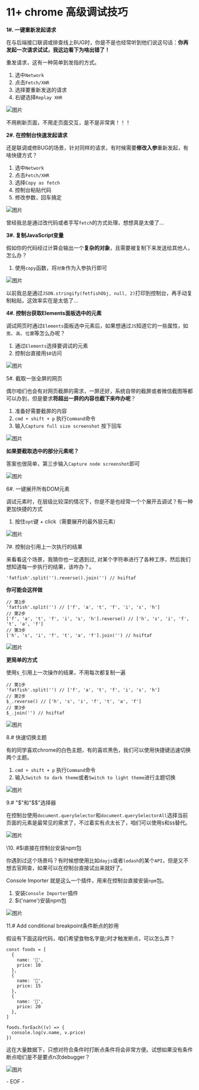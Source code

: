 # 11+ chrome 高级调试技巧

**1#. 一键重新发起请求**

在与后端接口联调或排查线上BUG时，你是不是也经常听到他们说这句话：**你再发起一次请求试试，我这边看下为啥出错了！**

重发请求，这有一种简单到发指的方式。

1. 选中`Network`
2. 点击`Fetch/XHR`
3. 选择要重新发送的请求
4. 右键选择`Replay XHR`

![图片](https://mmbiz.qpic.cn/mmbiz_gif/d3KxlCFgM07CmiaAnbADu5iaHdBO1dyrjthApsKSf6w1txTP8PjJuCpb0R0LMjrmDI74vhgibuO6r94zb5462Ix9g/640?wx_fmt=gif&wxfrom=5&wx_lazy=1)

不用刷新页面，不用走页面交互，是不是非常爽！！！

**2#. 在控制台快速发起请求**

还是联调或修BUG的场景，针对同样的请求，有时候需要**修改入参**重新发起，有啥快捷方式？

1. 选中`Network`
2. 点击`Fetch/XHR`
3. 选择`Copy as fetch`
4. 控制台粘贴代码
5. 修改参数，回车搞定

![图片](https://mmbiz.qpic.cn/mmbiz_gif/d3KxlCFgM07CmiaAnbADu5iaHdBO1dyrjtNvUTd107Csj369ucia6H3zR83Tw5GDmB3mmX2zMTwDPp6MLesFKAIGg/640?wx_fmt=gif&wxfrom=5&wx_lazy=1)

曾经我总是通过改代码或者手写`fetch`的方式处理，想想真是太傻了...

**3#. 复制JavaScript变量**

假如你的代码经过计算会输出一个**复杂的对象**，且需要被复制下来发送给其他人，怎么办？

1. 使用`copy`函数，将`对象`作为入参执行即可

![图片](https://mmbiz.qpic.cn/mmbiz_gif/d3KxlCFgM07CmiaAnbADu5iaHdBO1dyrjtysca1v0dOjqPZcD6OpXmZd7DgJqreC7miaeEGxhm8fzoCUfcUzAgHicw/640?wx_fmt=gif&wxfrom=5&wx_lazy=1)

以前我总是通过`JSON.stringify(fetfishObj, null, 2)`打印到控制台，再手动复制粘贴，这效率实在是太低了...

**4#. 控制台获取Elements面板选中的元素**

调试网页时通过`Elements`面板选中元素后，如果想通过`JS`知道它的一些属性，如`宽`、`高`、`位置`等怎么办呢？

1. 通过`Elements`选择要调试的元素
2. 控制台直接用`$0`访问

![图片](https://mmbiz.qpic.cn/mmbiz_gif/d3KxlCFgM07CmiaAnbADu5iaHdBO1dyrjtwJGicPickVvFdOOM7Hus6tzIOTfH2picywqZMfIotic4A9m1rfIMICNA9A/640?wx_fmt=gif&wxfrom=5&wx_lazy=1)

5#. 截取一张全屏的网页

偶尔咱们也会有对网页截屏的需求，一屏还好，系统自带的截屏或者微信截图等都可以办到，但是要求**将超出一屏的内容也截下来咋办呢**？

1. 准备好需要截屏的内容
2. `cmd + shift + p` 执行`Command`命令
3. 输入`Capture full size screenshot` 按下回车

![图片](https://mmbiz.qpic.cn/mmbiz_gif/d3KxlCFgM07CmiaAnbADu5iaHdBO1dyrjtsDDV8buou7Svmc9o0jmznjTVpuqaqg96FF3duHoZCraTV79TyzGpuQ/640?wx_fmt=gif&wxfrom=5&wx_lazy=1)

**如果要截取选中的部分元素呢？**

答案也很简单，第三步输入`Capture node screenshot`即可

![图片](https://mmbiz.qpic.cn/mmbiz_gif/d3KxlCFgM07CmiaAnbADu5iaHdBO1dyrjt7UFpMm3eYGicTCdh9bm8iaFTzGvaunorRfkaIJRf3SL2GUn8CKIk5YiaA/640?wx_fmt=gif&wxfrom=5&wx_lazy=1)

6#. 一键展开所有DOM元素

调试元素时，在层级比较深的情况下，你是不是也经常一个个展开去调试？有一种更加快捷的方式

1. 按住`opt`键 + click（需要展开的最外层元素）

![图片](https://mmbiz.qpic.cn/mmbiz_gif/d3KxlCFgM07CmiaAnbADu5iaHdBO1dyrjtfTILWdOb8hU0yXHJ6ib4qN3g0wp4OtRORq5Kw11vuZvRWbGZp8iaDibvA/640?wx_fmt=gif&wxfrom=5&wx_lazy=1)

7#. 控制台引用上一次执行的结果

来看看这个场景，我猜你也一定遇到过, 对某个字符串进行了各种工序，然后我们想知道每一步执行的结果，该咋办？。

```
'fatfish'.split('').reverse().join('') // hsiftaf
```

**你可能会这样做**

```
// 第1步
'fatfish'.split('') // ['f', 'a', 't', 'f', 'i', 's', 'h']
// 第2步
['f', 'a', 't', 'f', 'i', 's', 'h'].reverse() // ['h', 's', 'i', 'f', 't', 'a', 'f']
// 第3步
['h', 's', 'i', 'f', 't', 'a', 'f'].join('') // hsiftaf
```

![图片](https://mmbiz.qpic.cn/mmbiz_png/d3KxlCFgM07CmiaAnbADu5iaHdBO1dyrjtmNQVs5hOdL1ZiaKaQTPdG0JbKorbHbOygAianGf4ibPXhrsSkwqdVdqWA/640?wx_fmt=png&wxfrom=5&wx_lazy=1&wx_co=1)

**更简单的方式**

使用`$_`引用上一次操作的结果，不用每次都复制一遍

```
// 第1步
'fatfish'.split('') // ['f', 'a', 't', 'f', 'i', 's', 'h']
// 第2步
$_.reverse() // ['h', 's', 'i', 'f', 't', 'a', 'f']
// 第3步
$_.join('') // hsiftaf
```

![图片](https://mmbiz.qpic.cn/mmbiz_png/d3KxlCFgM07CmiaAnbADu5iaHdBO1dyrjtDd2AWhh22XVVcJ1wK5dDwmugfYcicG6QcKKgX2b6jjRdgTmc6xjHNUQ/640?wx_fmt=png&wxfrom=5&wx_lazy=1&wx_co=1)

8.# 快速切换主题

有的同学喜欢chrome的白色主题，有的喜欢黑色，我们可以使用快捷键迅速切换两个主题。

1. `cmd + shift + p` 执行`Command`命令
2. 输入`Switch to dark theme`或者`Switch to light theme`进行主题切换

![图片](https://mmbiz.qpic.cn/mmbiz_gif/d3KxlCFgM07CmiaAnbADu5iaHdBO1dyrjthEeXtsPjG8kLRicTyFEGtfw9mH6p7XtTicFzASjDum5Xu2M1d3TZ3ytA/640?wx_fmt=gif&wxfrom=5&wx_lazy=1)

9.# "$"和"$$"选择器

在控制台使用`document.querySelector`和`document.querySelectorAll`选择当前页面的元素是最常见的需求了，不过着实有点太长了，咱们可以使用`$`和`$$`替代。

![图片](https://mmbiz.qpic.cn/mmbiz_gif/d3KxlCFgM07CmiaAnbADu5iaHdBO1dyrjttLZmsLhOUhsS050tOicSlTBh4BayG3sRv4ub4Apep8tIGBm2kgJIqnA/640?wx_fmt=gif&wxfrom=5&wx_lazy=1)

\10. #$i直接在控制台安装npm包

你遇到过这个场景吗？有时候想使用比如`dayjs`或者`lodash`的某个`API`，但是又不想去官网查，如果可以在控制台直接试出来就好了。

Console Importer 就是这么一个插件，用来在控制台直接安装`npm`包。

1. 安装`Console Importer`插件
2. $i('name')安装npm包

![图片](https://mmbiz.qpic.cn/mmbiz_gif/d3KxlCFgM07CmiaAnbADu5iaHdBO1dyrjtGC2Yu0HyRgBj8RfZXan7OmM1eBNXUGO3boXs8qsRfePkrsa64Nle5A/640?wx_fmt=gif&wxfrom=5&wx_lazy=1)

11.# Add conditional breakpoint条件断点的妙用

假设有下面这段代码，咱们希望食物名字是`🍫`时才触发断点，可以怎么弄？

```
const foods = [
  {
    name: '🍔',
    price: 10
  },
  {
    name: '🍫',
    price: 15
  },
  {
    name: '🍵',
    price: 20
  },
]

foods.forEach((v) => {
  console.log(v.name, v.price)
})
```

这在大量数据下，只想对符合条件时打断点条件将会非常方便。试想如果没有条件断点咱们是不是要点n次debugger？

![图片](https://mmbiz.qpic.cn/mmbiz_gif/d3KxlCFgM07CmiaAnbADu5iaHdBO1dyrjtZZicPWKZxamcSfmjVwXFnnrSC9qFDSq6oB1tgBiaWqKNKcMS8C5FkzVg/640?wx_fmt=gif&wxfrom=5&wx_lazy=1)

\- EOF -